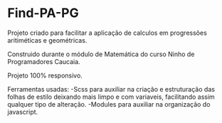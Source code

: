 # Find-PA-PG

Projeto criado para facilitar a aplicação de calculos em progressões aritiméticas e geométricas.

Construido durante o módulo de Matemática do curso Ninho de Programadores Caucaia.

Projeto 100% responsivo.

Ferramentas usadas:
-Scss para auxiliar na criação e estruturação das folhas de estilo deixando mais limpo e com variaveis, facilitando assim qualquer tipo de alteração.
-Modules para auxiliar na organização do javascript.
